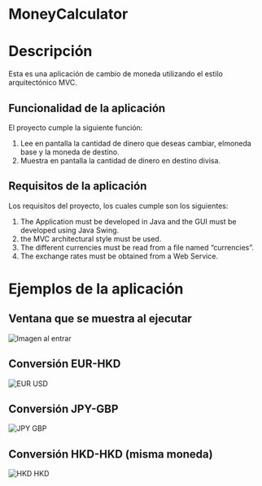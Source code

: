 # MoneyCalculator

# Descripción

Esta es una aplicación de cambio de moneda utilizando el estilo arquitectónico MVC.

## Funcionalidad de la aplicación
El proyecto cumple la siguiente función:
1. Lee en pantalla la cantidad de dinero que deseas cambiar, elmoneda base y la moneda de destino.
2. Muestra en pantalla la cantidad de dinero en destino divisa.

## Requisitos de la aplicación
Los requisitos del proyecto, los cuales cumple son los siguientes:
1. The Application must be developed in Java and the GUI must be developed using Java Swing.
2. the MVC architectural style must be used.
3. The different currencies must be read from a file named “currencies”.
4. The exchange rates must be obtained from a Web Service.

# Ejemplos de la aplicación

## Ventana que se muestra al ejecutar
![Imagen al entrar](https://github.com/FerPellicerKatas/MoneyCalculator/blob/master/imagenes%20ejemplo/pred.png)

## Conversión EUR-HKD
![EUR USD](https://github.com/FerPellicerKatas/MoneyCalculator/blob/master/imagenes%20ejemplo/eur-dollar.png)

## Conversión JPY-GBP
![JPY GBP](https://github.com/FerPellicerKatas/MoneyCalculator/blob/master/imagenes%20ejemplo/yen-lib.png)

## Conversión HKD-HKD (misma moneda)
![HKD HKD](https://github.com/FerPellicerKatas/MoneyCalculator/blob/master/imagenes%20ejemplo/dolhon-dolhon.png)
